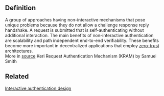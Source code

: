 ## Definition
A group of approaches having non-interactive mechanisms that pose unique problems because they do not allow a challenge response reply handshake. A request is submitted that is self-authenticating without additional interaction. The main benefits of non-interactive authentication are scalability and path independent end-to-end verifiability. These benefits become more important in decentralized applications that employ [zero-trust](zero-trust) architectures.  
More in [source](https://hackmd.io/ZbVAbNK1SPyT90-oNwN_cw) Keri Request Authentication Mechanism (KRAM) by Samuel Smith

## Related
[Interactive authentication design](interactive-authentication-design)